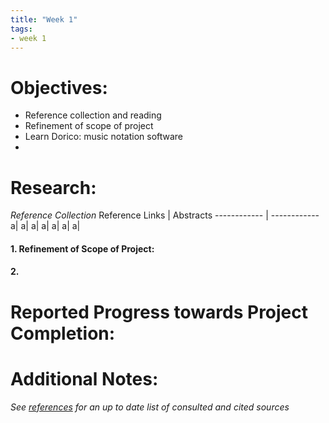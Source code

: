 ```yaml
---
title: "Week 1"
tags:
- week 1
---
```


# Objectives: 
- Reference collection and reading
- Refinement of scope of project
- Learn Dorico: music notation software
- 


# Research:

_Reference Collection_
Reference Links | Abstracts
------------ | ------------
a| 
a| 
a|
a|
a|
a|
a|



#### 1. Refinement of Scope of Project: 

#### 2. 


# Reported Progress towards Project Completion:


# Additional Notes:

*See [references](/notes/vault/references.md) for an up to date list of consulted and cited sources*